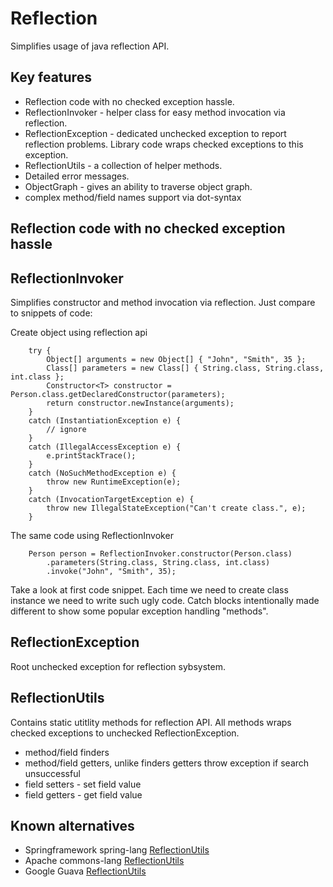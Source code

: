 # Reflection
  
  Simplifies usage of java reflection API.

## Key features
 
  - Reflection code with no checked exception hassle. 
  - ReflectionInvoker - helper class for easy method invocation via reflection.
  - ReflectionException - dedicated unchecked exception to report reflection problems. Library code wraps checked exceptions to this exception.
  - ReflectionUtils - a collection of helper methods.
  - Detailed error messages.
  - ObjectGraph - gives an ability to traverse object graph.
  - complex method/field names support via dot-syntax

## Reflection code with no checked exception hassle

    

## ReflectionInvoker

  Simplifies constructor and method invocation via reflection. Just compare to snippets of code:

  Create object using reflection api

        try {
            Object[] arguments = new Object[] { "John", "Smith", 35 };
            Class[] parameters = new Class[] { String.class, String.class, int.class };
            Constructor<T> constructor = Person.class.getDeclaredConstructor(parameters);
            return constructor.newInstance(arguments);
        }
        catch (InstantiationException e) {
            // ignore
        }
        catch (IllegalAccessException e) {
            e.printStackTrace();
        }
        catch (NoSuchMethodException e) {
            throw new RuntimeException(e);            
        }
        catch (InvocationTargetException e) {
            throw new IllegalStateException("Can't create class.", e);
        }

  The same code using ReflectionInvoker

        Person person = ReflectionInvoker.constructor(Person.class)
            .parameters(String.class, String.class, int.class)
            .invoke("John", "Smith", 35);

  Take a look at first code snippet. Each time we need to create class instance we need to write such ugly code. Catch blocks intentionally made different to
show some popular exception handling "methods".  

## ReflectionException

  Root unchecked exception for reflection sybsystem. 

## ReflectionUtils
  
  Contains static utitlity methods for reflection API. All methods wraps checked exceptions to unchecked ReflectionException.
  
  - method/field finders 
  - method/field getters, unlike finders getters throw exception if search unsuccessful
  - field setters - set field value
  - field getters - get field value
  
## Known alternatives

  - Springframework spring-lang [ReflectionUtils](http://springframework.org)
  - Apache commons-lang [ReflectionUtils](http://svn.apache.org)
  - Google Guava [ReflectionUtils](http://code.google.com/p/reflections/source/browse/trunk/reflections/src/main/java/org/reflections/ReflectionUtils.java)
